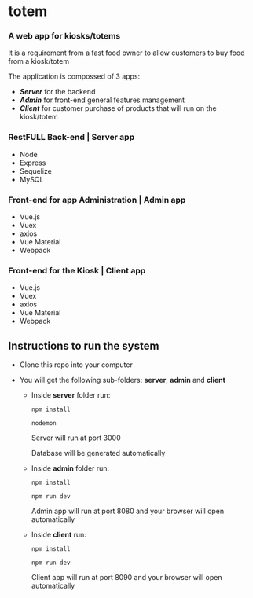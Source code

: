 # totem
### A web app for kiosks/totems
It is a requirement from a fast food owner to allow
customers to buy food from a kiosk/totem

The application is compossed of 3 apps:
- ***Server*** for the backend
- ***Admin*** for front-end general features management
- ***Client*** for customer purchase of products that will run on the kiosk/totem

### RestFULL Back-end | Server app
- Node
- Express
- Sequelize
- MySQL


### Front-end for app Administration | Admin app
- Vue.js
- Vuex
- axios
- Vue Material
- Webpack

### Front-end for the Kiosk | Client app
- Vue.js
- Vuex
- axios
- Vue Material
- Webpack

## Instructions to run the system
- Clone this repo into your computer
- You will get the following sub-folders: **server**, **admin** and **client**

  - Inside **server** folder run:

    `npm install`

    `nodemon`

    Server will run at port 3000

    Database will be generated automatically 

  - Inside **admin** folder run:

    `npm install`

    `npm run dev`

    Admin app will run at port 8080 and your browser will open automatically

  - Inside **client** run:

    `npm install`

    `npm run dev`

    Client app will run at port 8090 and your browser will open automatically


